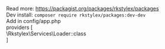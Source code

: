 Read more: https://packagist.org/packages/rkstylex/packages <br>
Dev install: ```composer require rkstylex/packages:dev-dev```
<br>Add in config/app.php <br>
providers [<br>
\Rkstylex\Services\Loader::class <br>
]
